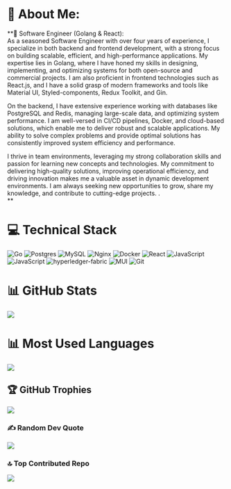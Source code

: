 # 💫 About Me:
**🌱 Software Engineer (Golang & React): </br> As a seasoned Software Engineer with over four years of experience, I specialize in both backend and frontend development, with a strong focus on building scalable, efficient, and high-performance applications. My expertise lies in Golang, where I have honed my skills in designing, implementing, and optimizing systems for both open-source and commercial projects. I am also proficient in frontend technologies such as React.js, and I have a solid grasp of modern frameworks and tools like Material UI, Styled-components, Redux Toolkit, and Gin.

On the backend, I have extensive experience working with databases like PostgreSQL and Redis, managing large-scale data, and optimizing system performance. I am well-versed in CI/CD pipelines, Docker, and cloud-based solutions, which enable me to deliver robust and scalable applications. My ability to solve complex problems and provide optimal solutions has consistently improved system efficiency and performance.

I thrive in team environments, leveraging my strong collaboration skills and passion for learning new concepts and technologies. My commitment to delivering high-quality solutions, improving operational efficiency, and driving innovation makes me a valuable asset in dynamic development environments. I am always seeking new opportunities to grow, share my knowledge, and contribute to cutting-edge projects.
.<br>**



# 💻 Technical Stack

![Go](https://img.shields.io/badge/go-%2300ADD8.svg?&style=for-the-badge&logo=go&logoColor=white") ![Postgres](https://img.shields.io/badge/postgres-%23316192.svg?&style=for-the-badge&logo=postgresql&logoColor=white") ![MySQL](https://img.shields.io/badge/mysql-%2300f.svg?&style=for-the-badge&logo=mysql&logoColor=white") ![Nginx](https://img.shields.io/badge/nginx%20-%23009639.svg?&style=for-the-badge&logo=nginx&logoColor=white") ![Docker](https://img.shields.io/badge/docker%20-%230db7ed.svg?&style=for-the-badge&logo=docker&logoColor=white")  ![React](https://img.shields.io/badge/react%20-%2320232a.svg?&style=for-the-badge&logo=react&logoColor=%2361DAFB")   ![JavaScript](https://img.shields.io/badge/javascript%20-%23323330.svg?&style=for-the-badge&logo=javascript&logoColor=%23F7DF1E") ![JavaScript](https://img.shields.io/badge/typescript%20-%23007ACC.svg?&style=for-the-badge&logo=typescript&logoColor=white"") ![hyperledger-fabric](https://img.shields.io/badge/redux%20-%23593d88.svg?&style=for-the-badge&logo=redux&logoColor=white") ![MUI](https://img.shields.io/badge/material%20ui%20-%230081CB.svg?&style=for-the-badge&logo=material-ui&logoColor=white") ![Git](https://img.shields.io/badge/git%20-%23F05033.svg?&style=for-the-badge&logo=git&logoColor=white") 

# 📊 GitHub Stats

![](https://readme-git-main-mohammadrezaataeiis-projects.vercel.app/api?username=mohammadrezaataeii&theme=dark&hide_border=false&include_all_commits=true&show_icons=true)<br/>



# 📊 Most Used Languages
![](https://github-readme-stats.vercel.app/api/top-langs/?username=mohammadrezaataeii&theme=dark&layout=compact)


## 🏆 GitHub Trophies

![](https://github-profile-trophy.vercel.app/?username=mohammadrezaataeii&theme=radical&no-frame=false&no-bg=true&margin-w=15)

### ✍️ Random Dev Quote

![](https://quotes-github-readme.vercel.app/api?type=horizontal&theme=radical)

### 🔝 Top Contributed Repo

![](https://github-contributor-stats.vercel.app/api?username=mohammadrezaataeii&limit=5&theme=dark&combine_all_yearly_contributions=true)
